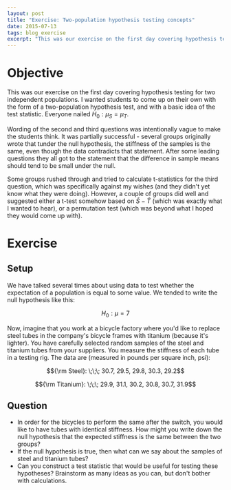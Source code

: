 ```yaml
---
layout: post
title: "Exercise: Two-population hypothesis testing concepts"
date: 2015-07-13
tags: blog exercise
excerpt: "This was our exercise on the first day covering hypothesis testing for two independent populations. I wanted students to come up on their own with the form of a two-population hypothesis test, and with a basic idea of the test statistic. Everyone nailed $H_0: \\mu_S = \\mu_T$."
---
```


# Objective
This was our exercise on the first day covering hypothesis testing for two independent populations. I wanted students to come up on their own with the form of a two-population hypothesis test, and with a basic idea of the test statistic. Everyone nailed $H_0: \mu_S = \mu_T$.

Wording of the second and third questions was intentionally vague to make the students think. It was partially successful - several groups originally wrote that tunder the null hypothesis, the stiffness of the samples is the same, even though the data contradicts that statement. After some leading questions they all got to the statement that the difference in sample means should tend to be small under the null.

Some groups rushed through and tried to calculate t-statistics for the third question, which was specifically against my wishes (and they didn't yet know what they were doing). However, a couple of groups did well and suggested either a t-test somehow based on ${\bar S} - {\bar T}$ (which was exactly what I wanted to hear), or a permutation test (which was beyond what I hoped they would come up with).


# Exercise

## Setup
We have talked several times about using data to test whether the expectation of a population is equal to some value. We tended to write the null hypothesis like this:

$$H_0: \mu = 7$$

Now, imagine that you work at a bicycle factory where you'd like to replace steel tubes in the company's bicycle frames with titanium (because it's lighter). You have carefully selected random samples of the steel and titanium tubes from your suppliers. You measure the stiffness of each tube in a testing rig. The data are (measured in pounds per square inch, psi):

$${\rm Steel}: \;\;\; 30.7, 29.5, 29.8, 30.3, 29.2$$

$${\rm Titanium}: \;\;\; 29.9, 31.1, 30.2, 30.8, 30.7, 31.9$$

## Question

- In order for the bicycles to perform the same after the switch, you would like to have tubes with identical stiffness. How might you write down the null hypothesis that the expected stiffness is the same between the two groups?
- If the null hypothesis is true, then what can we say about the samples of steel and titanium tubes?
- Can you construct a test statistic that would be useful for testing these hypotheses? Brainstorm as many ideas as you can, but don't bother with calculations.